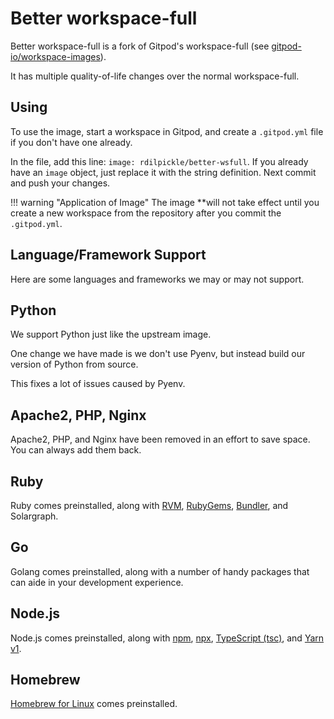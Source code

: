 # Better workspace-full

Better workspace-full is a fork of Gitpod's workspace-full (see [gitpod-io/workspace-images](github:gitpod-io/workspace-images)).

It has multiple quality-of-life changes over the normal workspace-full.

## Using

To use the image, start a workspace in Gitpod, and create a `.gitpod.yml` file if you don't have one already.

In the file, add this line: `image: rdilpickle/better-wsfull`.
If you already have an `image` object, just replace it with the string definition.
Next commit and push your changes.

!!! warning "Application of Image"
    The image **will not take effect until you create a new workspace from the repository after
    you commit the `.gitpod.yml`.

## Language/Framework Support

Here are some languages and frameworks we may or may not support.

## Python

We support Python just like the upstream image.

One change we have made is we don't use Pyenv, but instead build our version of Python from source.

This fixes a lot of issues caused by Pyenv.

## Apache2, PHP, Nginx

Apache2, PHP, and Nginx have been removed in an effort to save space. You can always add them back.

## Ruby

Ruby comes preinstalled, along with [RVM](https://rvm.io/), [RubyGems](https://rubygems.org/), [Bundler](https://bundler.io/), and Solargraph.

## Go

Golang comes preinstalled, along with a number of handy packages that can aide in your development experience.

## Node.js

Node.js comes preinstalled, along with [npm](https://npmjs.com/), [npx](https://github.com/npm/npx/), [TypeScript (tsc)](https://typescriptlang.org/), and [Yarn v1](https://classic.yarnpkg.com/).

## Homebrew

[Homebrew for Linux](https://brew.sh/) comes preinstalled.
